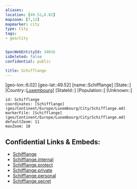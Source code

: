 ```yaml
---
aliases: 
location: [49.52,6.02]
mapzoom: [7,12] 
mapmarker: city 
type: City
tags:
- geo/City


SpocWebEntityId: 34016
isDeleted: false
confidential: public

title: Schifflange
---
```

[geo-lon::6.02]
[geo-lat::49.52]
[name::Schifflange]
[State::]
[Country::[Luxembourg](geo/Continent/Europe/Luxembourg.md)]
[StateId::]
[Population::]
[Unknown::]


```leaflet
id: Schifflange
coordinates: [Schifflange](geo/Continent/Europe/Luxembourg/City/Schifflange.md)
markerFile: [Schifflange](geo/Continent/Europe/Luxembourg/City/Schifflange.md)
defaultZoom: 11 
maxZoom: 18
```


## Confidential Links & Embeds: 
- [Schifflange](../../../../../../_public/geo/Continent/Europe/Luxembourg/City/Schifflange.md) 
- [Schifflange.internal](../../../../../../_internal/geo/Continent/Europe/Luxembourg/City/Schifflange.internal.md) 
- [Schifflange.protect](../../../../../../_protect/geo/Continent/Europe/Luxembourg/City/Schifflange.protect.md) 
- [Schifflange.private](../../../../../../_private/geo/Continent/Europe/Luxembourg/City/Schifflange.private.md) 
- [Schifflange.personal](../../../../../../_personal/geo/Continent/Europe/Luxembourg/City/Schifflange.personal.md) 
- [Schifflange.secret](../../../../../../_secret/geo/Continent/Europe/Luxembourg/City/Schifflange.secret.md) 
